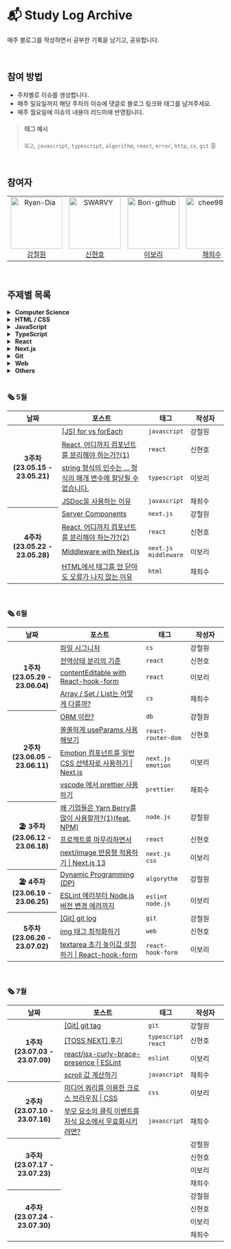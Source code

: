 # 📬 Study Log Archive

매주 블로그를 작성하면서 공부한 기록을 남기고, 공유합니다.

<br />

## 참여 방법
- 주차별로 이슈를 생성합니다.
- 매주 일요일까지 해당 주차의 이슈에 댓글로 블로그 링크와 태그를 남겨주세요.
- 매주 월요일에 이슈의 내용이 리드미에 반영됩니다.

> #### 태그 예시
> `회고`, `javascript`, `typescript`, `algorithm`, `react`, `error`, `http`, `cs`, `git` 등 

<br />

## 참여자
<table>
  <tr>
    <td align="center">
      <a href="https://github.com/Ryan-Dia">
        <img src="https://avatars1.githubusercontent.com/u/76567238" alt="Ryan-Dia" width="120" />
      </a>
      <br />
      <a href="https://github.com/Ryan-Dia">강철원</a>
    </td>
    <td align="center">
      <a href="https://github.com/SWARVY">
        <img src="https://avatars1.githubusercontent.com/u/53262430" alt="SWARVY" width="120" />
      </a>
      <br />
      <a href="https://github.com/SWARVY">신현호</a>
    </td>
    <td align="center">
      <a href="https://github.com/Bori-github">
        <img src="https://avatars.githubusercontent.com/u/85009583" alt="Bori-github" width="120" />
      </a>
      <br />
      <a href="https://github.com/Bori-github">이보리</a>
    </td>
    <td align="center">
      <a href="https://github.com/chee9835">
        <img src="https://avatars.githubusercontent.com/u/100351462" alt="chee9835" width="120" />
      </a>
      <br />
      <a href="https://github.com/chee9835">채희수</a>
    </td>
  </tr>
</table>

<br />

## 주제별 목록

<details>
  <summary><strong>&nbsp;Computer Science</strong></summary>
  <ul>
    <li><a href="https://html-jc.tistory.com/668">파일 시그니처
</a></li>
    <li><a href="https://velog.io/@chee9835/Array-Set-List%EB%8A%94-%EC%96%B4%EB%96%BB%EA%B2%8C-%EB%8B%A4%EB%A5%BC%EA%B9%8C">Array / Set / List는 어떻게 다를까?</a></li>
    <li><a href="https://html-jc.tistory.com/670">ORM 이란?</a></li>
    <li><a href="https://html-jc.tistory.com/684">Dynamic Programming (DP)</a></li>
  </ul>
</details>
<details>
  <summary><strong>&nbsp;HTML / CSS</strong></summary>
  <ul>
    <li><a href="https://velog.io/@chee9835/HTML%EC%97%90%EC%84%9C-%ED%83%9C%EA%B7%B8%EB%A5%BC-%EC%95%88-%EB%8B%AB%EC%95%84%EB%8F%84-%EC%98%A4%EB%A5%98%EA%B0%80-%EB%82%98%EC%A7%80-%EC%95%8A%EB%8A%94-%EC%9D%B4%EC%9C%A0">HTML에서 태그를 안 닫아도 오류가 나지 않는 이유</a></li>
    <li><a href="https://velog.io/@qhflrnfl4324/%EB%AF%B8%EB%94%94%EC%96%B4-%EC%BF%BC%EB%A6%AC%EB%A5%BC-%EC%9D%B4%EC%9A%A9%ED%95%9C-%ED%81%AC%EB%A1%9C%EC%8A%A4-%EB%B8%8C%EB%9D%BC%EC%9A%B0%EC%A7%95-CSS">미디어 쿼리를 이용한 크로스 브라우징 | CSS</a>
    </li>
  </ul>
</details>
<details>
  <summary><strong>&nbsp;JavaScript</strong></summary>
  <ul>
    <li><a href="https://html-jc.tistory.com/648">[JS] for vs forEach</a></li>
    <li><a href="https://velog.io/@chee9835/JSDoc%EC%9D%84-%EC%82%AC%EC%9A%A9%ED%95%98%EB%8A%94-%EC%9D%B4%EC%9C%A0">JSDoc을 사용하는 이유</a></li>
    <li><a href="https://velog.io/@chee9835/scroll-%EA%B0%92-%EA%B3%84%EC%82%B0%ED%95%98%EA%B8%B0">scroll 값 계산하기</a></li>
    <li><a href="https://velog.io/@chee9835/%EB%B6%80%EB%AA%A8-%EC%9A%94%EC%86%8C%EC%9D%98-%ED%81%B4%EB%A6%AD-%EC%9D%B4%EB%B2%A4%ED%8A%B8%EB%A5%BC-%EC%9E%90%EC%8B%9D-%EC%9A%94%EC%86%8C%EC%97%90%EC%84%9C-%EB%AC%B4%ED%9A%A8%ED%99%94%EC%8B%9C%ED%82%A4%EB%A0%A4%EB%A9%B4">부모 요소의 클릭 이벤트를 자식 요소에서 무효화시키려면?</a></li>
  </ul>
</details>

<details>
  <summary><strong>&nbsp;TypeScript</strong></summary>
  <ul>
    <li><a href="https://velog.io/@qhflrnfl4324/string-%ED%98%95%EC%8B%9D%EC%9D%98-%EC%9D%B8%EC%88%98%EB%8A%94-...-%ED%98%95%EC%8B%9D%EC%9D%98-%EB%A7%A4%EA%B0%9C-%EB%B3%80%EC%88%98%EC%97%90-%ED%95%A0%EB%8B%B9%EB%90%A0-%EC%88%98-%EC%97%86%EC%8A%B5%EB%8B%88%EB%8B%A4.-TypeScript">string 형식의 인수는 ... 형식의 매개 변수에 할당될 수 없습니다.</a></li>
    <li><a href="https://swarvy.tistory.com/147">img 태그 최적화하기</a></li>
  </ul>
</details>

<details>
  <summary><strong>&nbsp;React</strong></summary>
  <ul>
    <li><a href="https://swarvy.tistory.com/142">React, 어디까지 컴포넌트를 분리해야 하는가?(1)
</a></li>
    <li><a href="https://swarvy.tistory.com/143">React, 어디까지 컴포넌트를 분리해야 하는가?(2)</a></li>
    <li><a href="https://swarvy.tistory.com/144">전역상태 분리의 기준
</a></li>
    <li><a href="https://velog.io/@qhflrnfl4324/contentEditable-with-React-hook-form">contentEditable with React-hook-form
</a></li>
    <li><a href="https://swarvy.tistory.com/145">쏠쏠하게 useParams 사용해보기</a></li>
    <li><a href="https://swarvy.tistory.com/146">프로젝트를 마무리하면서</a></li>
    <li><a href="https://velog.io/@qhflrnfl4324/textarea-%EC%B4%88%EA%B8%B0-%EB%86%92%EC%9D%B4%EA%B0%92-%EC%84%A4%EC%A0%95%ED%95%98%EA%B8%B0-React-hook-form">textarea 초기 높이값 설정하기 | React-hook-form</a></li>
  </ul>
</details>

<details>
  <summary><strong>&nbsp;Next.js</strong></summary>
  <ul>
    <li><a href="https://html-jc.tistory.com/657">Server Components</a></li>
    <li><a href="https://velog.io/@qhflrnfl4324/Middleware-with-Next.js">Middleware with Next.js</a></li>
    <li><a href="https://velog.io/@qhflrnfl4324/Emotion-%EC%BB%B4%ED%8F%AC%EB%84%8C%ED%8A%B8%EB%A5%BC-%EC%9D%BC%EB%B0%98-CSS-%EC%84%A0%ED%83%9D%EC%9E%90%EB%A1%9C-%EC%82%AC%EC%9A%A9%ED%95%98%EA%B8%B0-Next.js">Emotion 컴포넌트를 일반 CSS 선택자로 사용하기 | Next.js</a></li>
    <li><a href="https://velog.io/@qhflrnfl4324/nextimage-%EB%B0%98%EC%9D%91%ED%98%95-%EC%A0%81%EC%9A%A9%ED%95%98%EA%B8%B0-Next.js-13">next/image 반응형 적용하기 | Next.js 13</a></li>
  </ul>
</details>

<details>
  <summary><strong>&nbsp;Git</strong></summary>
  <ul>
    <li><a href="https://html-jc.tistory.com/689">[Git] git log</a></li>
    <li><a href="https://html-jc.tistory.com/690">[Git] git tag</a></li>
  </ul>
</details>

<details>
  <summary><strong>&nbsp;Web</strong></summary>
  <ul>
    <li><a href="https://swarvy.tistory.com/147">img 태그 최적화하기</a></li>
  </ul>
</details>

<details>
  <summary><strong>&nbsp;Others</strong></summary>
  <ul>
    <li><a href="https://velog.io/@chee9835/vscode-%EC%97%90%EC%84%9C-prettier-%EC%82%AC%EC%9A%A9%ED%95%98%EA%B8%B0">vscode 에서 prettier 사용하기</a></li>
    <li><a href="https://html-jc.tistory.com/676">왜 기업들은 Yarn Berry를 많이 사용할까?(1)(feat. NPM)</a></li>
    <li><a href="https://velog.io/@qhflrnfl4324/ESLint-%EC%97%90%EB%9F%AC%EB%B6%80%ED%84%B0-Node.js-%EB%B2%84%EC%A0%84-%EB%B3%80%EA%B2%BD-%EC%97%90%EB%9F%AC%EA%B9%8C%EC%A7%80">ESLint 에러부터 Node.js 버전 변경 에러까지</a></li>
  </ul>
</details>

<br />

### 🗞 5월
<table>
  <thead>
    <tr>
      <th align="center">날짜</th>
      <th align="center">포스트</th>
      <th align="center">태그</th>
      <th align="center" width="70px">작성자</th>
    </tr>
  </thead>
  <tbody>
    <tr>
      <th rowspan=4 align="center">3주차<br />(23.05.15 - 23.05.21)</th>
      <td>
        <a href="https://html-jc.tistory.com/648">[JS] for vs forEach</a>
      </td>
      <td><code>javascript</code></td>
      <td>강철원</td>
    </tr>
    <tr>
      <td>
        <a href="https://swarvy.tistory.com/142">React, 어디까지 컴포넌트를 분리해야 하는가?(1)
</a>
      </td>
      <td><code>react</code></td>
      <td>신현호</td>
    </tr>
    <tr>
      <td>
        <a href="https://velog.io/@qhflrnfl4324/string-%ED%98%95%EC%8B%9D%EC%9D%98-%EC%9D%B8%EC%88%98%EB%8A%94-...-%ED%98%95%EC%8B%9D%EC%9D%98-%EB%A7%A4%EA%B0%9C-%EB%B3%80%EC%88%98%EC%97%90-%ED%95%A0%EB%8B%B9%EB%90%A0-%EC%88%98-%EC%97%86%EC%8A%B5%EB%8B%88%EB%8B%A4.-TypeScript">string 형식의 인수는 ... 형식의 매개 변수에 할당될 수 없습니다.</a>  
      </td>
      <td><code>typescript</code></td>
      <td>이보리</td>
    </tr>
    <tr>
      <td>
        <a href="https://velog.io/@chee9835/JSDoc%EC%9D%84-%EC%82%AC%EC%9A%A9%ED%95%98%EB%8A%94-%EC%9D%B4%EC%9C%A0">JSDoc을 사용하는 이유</a>
      </td>
      <td><code>javascript</code></td>
      <td>채희수</td>
    </tr>
    <tr>
      <th rowspan=4 align="center">4주차<br />(23.05.22 - 23.05.28)</th>
      <td><a href="https://html-jc.tistory.com/657">Server Components</a></td>
      <td><code>next.js</code></td>
      <td>강철원</td>
    </tr>
    <tr>
      <td><a href="https://swarvy.tistory.com/143">React, 어디까지 컴포넌트를 분리해야 하는가?(2)</a></td>
      <td><code>react</code></td>
      <td>신현호</td>
    </tr>
    <tr>
      <td><a href="https://velog.io/@qhflrnfl4324/Middleware-with-Next.js">Middleware with Next.js</a></td>
      <td><code>next.js</code><br /><code>middleware</code></td>
      <td>이보리</td>
    </tr>
    <tr>
      <td><a href="https://velog.io/@chee9835/HTML%EC%97%90%EC%84%9C-%ED%83%9C%EA%B7%B8%EB%A5%BC-%EC%95%88-%EB%8B%AB%EC%95%84%EB%8F%84-%EC%98%A4%EB%A5%98%EA%B0%80-%EB%82%98%EC%A7%80-%EC%95%8A%EB%8A%94-%EC%9D%B4%EC%9C%A0">HTML에서 태그를 안 닫아도 오류가 나지 않는 이유</a></td>
      <td><code>html</code></td>
      <td>채희수</td>
    </tr>
  </tbody>
</table>

<br />

### 🗞 6월
<table>
  <thead>
    <tr>
      <th align="center">날짜</th>
      <th align="center">포스트</th>
      <th align="center">태그</th>
      <th align="center" width="70px">작성자</th>
    </tr>
  </thead>
  <tbody>
      <tr>
      <th rowspan=4 align="center">1주차<br />(23.05.29 - 23.06.04)</th>
      <td><a href="https://html-jc.tistory.com/668">파일 시그니처
</a></td>
      <td><code>cs</code></td>
      <td>강철원</td>
    </tr>
    <tr>
      <td><a href="https://swarvy.tistory.com/144">전역상태 분리의 기준
</a></td>
      <td><code>react</code></td>
      <td>신현호</td>
    </tr>
    <tr>
      <td><a href="https://velog.io/@qhflrnfl4324/contentEditable-with-React-hook-form">contentEditable with React-hook-form
</a></td>
      <td><code>react</code></td>
      <td>이보리</td>
    </tr>
    <tr>
      <td><a href="https://velog.io/@chee9835/Array-Set-List%EB%8A%94-%EC%96%B4%EB%96%BB%EA%B2%8C-%EB%8B%A4%EB%A5%BC%EA%B9%8C">Array / Set / List는 어떻게 다를까?</a></td>
      <td><code>cs</code></td>
      <td>채희수</td>
    </tr>
    <tr>
      <th rowspan=4 align="center">2주차<br />(23.06.05 - 23.06.11)</th>
      <td><a href="https://html-jc.tistory.com/670">ORM 이란?</a></td>
      <td><code>db</code></td>
      <td>강철원</td>
    </tr>
    <tr>
      <td><a href="https://swarvy.tistory.com/145">쏠쏠하게 useParams 사용해보기</a></td>
      <td><code>react-router-dom</code></td>
      <td>신현호</td>
    </tr>
    <tr>
      <td><a href="https://velog.io/@qhflrnfl4324/Emotion-%EC%BB%B4%ED%8F%AC%EB%84%8C%ED%8A%B8%EB%A5%BC-%EC%9D%BC%EB%B0%98-CSS-%EC%84%A0%ED%83%9D%EC%9E%90%EB%A1%9C-%EC%82%AC%EC%9A%A9%ED%95%98%EA%B8%B0-Next.js">Emotion 컴포넌트를 일반 CSS 선택자로 사용하기 | Next.js</a></td>
      <td><code>next.js</code><br /><code>emotion</code></td>
      <td>이보리</td>
    </tr>
    <tr>
      <td><a href="https://velog.io/@chee9835/vscode-%EC%97%90%EC%84%9C-prettier-%EC%82%AC%EC%9A%A9%ED%95%98%EA%B8%B0">vscode 에서 prettier 사용하기</a></td>
      <td><code>prettier</code></td>
      <td>채희수</td>
    </tr>
    <tr>
      <th rowspan=3 align="center">🏖️ 3주차<br />(23.06.12 - 23.06.18)</th>
      <td><a href="https://html-jc.tistory.com/676">왜 기업들은 Yarn Berry를 많이 사용할까?(1)(feat. NPM)</a></td>
      <td><code>node.js</code></td>
      <td>강철원</td>
    </tr>
    <tr>
      <td><a href="https://swarvy.tistory.com/146">프로젝트를 마무리하면서</a></td>
      <td><code>react</code></td>
      <td>신현호</td>
    </tr>
    <tr>
      <td><a href="https://velog.io/@qhflrnfl4324/nextimage-%EB%B0%98%EC%9D%91%ED%98%95-%EC%A0%81%EC%9A%A9%ED%95%98%EA%B8%B0-Next.js-13">next/image 반응형 적용하기 | Next.js 13</a></td>
      <td><code>next.js</code><br /><code>css</code></td>
      <td>이보리</td>
    </tr>
    <tr>
      <th rowspan=2 align="center">🏖️ 4주차<br />(23.06.19 - 23.06.25)</th>
      <td><a href="https://html-jc.tistory.com/684">Dynamic Programming (DP)</a></td>
      <td><code>algorythm</code></td>
      <td>강철원</td>
    </tr>
    <tr>
      <td><a href="https://velog.io/@qhflrnfl4324/ESLint-%EC%97%90%EB%9F%AC%EB%B6%80%ED%84%B0-Node.js-%EB%B2%84%EC%A0%84-%EB%B3%80%EA%B2%BD-%EC%97%90%EB%9F%AC%EA%B9%8C%EC%A7%80">ESLint 에러부터 Node.js 버전 변경 에러까지</a></td>
      <td><code>eslint</code><br /><code>node.js</code></td>
      <td>이보리</td>
    </tr>
    <tr>
      <th rowspan=4 align="center">5주차<br />(23.06.26 - 23.07.02)</th>
      <td><a href="https://html-jc.tistory.com/689">[Git] git log</a></td>
      <td><code>git</code></td>
      <td>강철원</td>
    </tr>
    <tr>
      <td><a href="https://swarvy.tistory.com/147">img 태그 최적화하기</a></td>
      <td><code>web</code></td>
      <td>신현호</td>
    </tr>
    <tr>
      <td><a href="https://velog.io/@qhflrnfl4324/textarea-%EC%B4%88%EA%B8%B0-%EB%86%92%EC%9D%B4%EA%B0%92-%EC%84%A4%EC%A0%95%ED%95%98%EA%B8%B0-React-hook-form">textarea 초기 높이값 설정하기 | React-hook-form</a></td>
      <td><code>react-hook-form</code></td>
      <td>이보리</td>
    </tr>
  </tbody>
</table>

<br />

### 🗞 7월
<table>
  <thead>
    <tr>
      <th align="center">날짜</th>
      <th align="center">포스트</th>
      <th align="center">태그</th>
      <th align="center" width="70px">작성자</th>
    </tr>
  </thead>
  <tbody>
    <tr>
      <th rowspan=4 align="center">1주차<br />(23.07.03 - 23.07.09)</th>
      <td><a href="https://html-jc.tistory.com/690">[Git] git tag</a></td>
      <td><code>git</code></td>
      <td>강철원</td>
    </tr>
    <tr>
      <td><a href="https://swarvy.tistory.com/148">[TOSS NEXT] 후기</a></td>
      <td><code>typescript</code><br /><code>react</code></td>
      <td>신현호</td>
    </tr>
    <tr>
      <td><a href="https://velog.io/@qhflrnfl4324/reactjsx-curly-brace-presence-ESLint">react/jsx-curly-brace-presence | ESLint
</a></td>
      <td><code>eslint</code></td>
      <td>이보리</td>
    </tr>
    <tr>
      <td><a href="https://velog.io/@chee9835/scroll-%EA%B0%92-%EA%B3%84%EC%82%B0%ED%95%98%EA%B8%B0">scroll 값 계산하기</a></td>
      <td><code>javascript</code></td>
      <td>채희수</td>
    </tr>
    <tr>
      <th rowspan=2 align="center">2주차<br />(23.07.10 - 23.07.16)</th>
      <td><a href="https://velog.io/@qhflrnfl4324/%EB%AF%B8%EB%94%94%EC%96%B4-%EC%BF%BC%EB%A6%AC%EB%A5%BC-%EC%9D%B4%EC%9A%A9%ED%95%9C-%ED%81%AC%EB%A1%9C%EC%8A%A4-%EB%B8%8C%EB%9D%BC%EC%9A%B0%EC%A7%95-CSS">미디어 쿼리를 이용한 크로스 브라우징 | CSS</a></td>
      <td><code>css</code></td>
      <td>이보리</td>
    </tr>
    <tr>
      <td><a href="https://velog.io/@chee9835/%EB%B6%80%EB%AA%A8-%EC%9A%94%EC%86%8C%EC%9D%98-%ED%81%B4%EB%A6%AD-%EC%9D%B4%EB%B2%A4%ED%8A%B8%EB%A5%BC-%EC%9E%90%EC%8B%9D-%EC%9A%94%EC%86%8C%EC%97%90%EC%84%9C-%EB%AC%B4%ED%9A%A8%ED%99%94%EC%8B%9C%ED%82%A4%EB%A0%A4%EB%A9%B4">부모 요소의 클릭 이벤트를 자식 요소에서 무효화시키려면?</a></td>
      <td><code>javascript</code></td>
      <td>채희수</td>
    </tr>
    <tr>
      <th rowspan=4 align="center">3주차<br />(23.07.17 - 23.07.23)</th>
      <td></td>
      <td></td>
      <td>강철원</td>
    </tr>
    <tr>
      <td></td>
      <td></td>
      <td>신현호</td>
    </tr>
    <tr>
      <td></td>
      <td></td>
      <td>이보리</td>
    </tr>
    <tr>
      <td></td>
      <td></td>
      <td>채희수</td>
    </tr>
    <tr>
      <th rowspan=4 align="center">4주차<br />(23.07.24 - 23.07.30)</th>
      <td></td>
      <td></td>
      <td>강철원</td>
    </tr>
    <tr>
      <td></td>
      <td></td>
      <td>신현호</td>
    </tr>
    <tr>
      <td></td>
      <td></td>
      <td>이보리</td>
    </tr>
    <tr>
      <td></td>
      <td></td>
      <td>채희수</td>
    </tr>
  </tbody>
</table>
